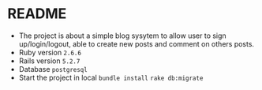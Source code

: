 # README
* The project is about a simple blog sysytem to allow user to sign up/login/logout, able to create new posts and comment on others posts.
* Ruby version `2.6.6`
* Rails version `5.2.7`
* Database `postgresql`
* Start the project in local
  `bundle install`
  `rake db:migrate`
